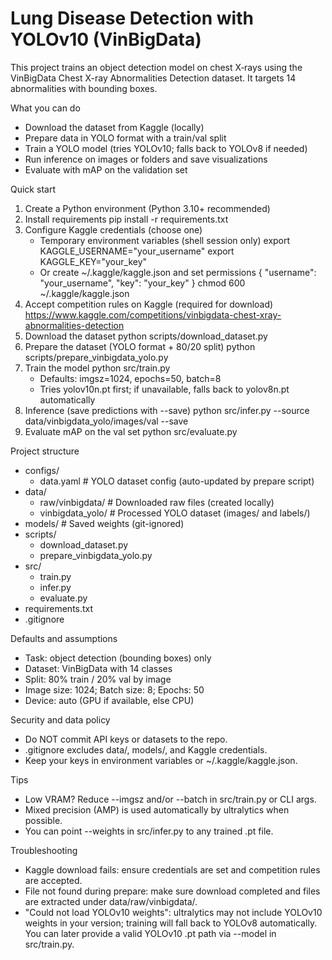 # Lung Disease Detection with YOLOv10 (VinBigData)

This project trains an object detection model on chest X‑rays using the VinBigData Chest X-ray Abnormalities Detection dataset. It targets 14 abnormalities with bounding boxes.

What you can do
- Download the dataset from Kaggle (locally)
- Prepare data in YOLO format with a train/val split
- Train a YOLO model (tries YOLOv10; falls back to YOLOv8 if needed)
- Run inference on images or folders and save visualizations
- Evaluate with mAP on the validation set

Quick start
1) Create a Python environment (Python 3.10+ recommended)
2) Install requirements
   pip install -r requirements.txt
3) Configure Kaggle credentials (choose one)
   - Temporary environment variables (shell session only)
     export KAGGLE_USERNAME="your_username"
     export KAGGLE_KEY="your_key"
   - Or create ~/.kaggle/kaggle.json and set permissions
     {
       "username": "your_username",
       "key": "your_key"
     }
     chmod 600 ~/.kaggle/kaggle.json
4) Accept competition rules on Kaggle (required for download)
   https://www.kaggle.com/competitions/vinbigdata-chest-xray-abnormalities-detection
5) Download the dataset
   python scripts/download_dataset.py
6) Prepare the dataset (YOLO format + 80/20 split)
   python scripts/prepare_vinbigdata_yolo.py
7) Train the model
   python src/train.py
   - Defaults: imgsz=1024, epochs=50, batch=8
   - Tries yolov10n.pt first; if unavailable, falls back to yolov8n.pt automatically
8) Inference (save predictions with --save)
   python src/infer.py --source data/vinbigdata_yolo/images/val --save
9) Evaluate mAP on the val set
   python src/evaluate.py

Project structure
- configs/
  - data.yaml          # YOLO dataset config (auto-updated by prepare script)
- data/
  - raw/vinbigdata/    # Downloaded raw files (created locally)
  - vinbigdata_yolo/   # Processed YOLO dataset (images/ and labels/)
- models/              # Saved weights (git-ignored)
- scripts/
  - download_dataset.py
  - prepare_vinbigdata_yolo.py
- src/
  - train.py
  - infer.py
  - evaluate.py
- requirements.txt
- .gitignore

Defaults and assumptions
- Task: object detection (bounding boxes) only
- Dataset: VinBigData with 14 classes
- Split: 80% train / 20% val by image
- Image size: 1024; Batch size: 8; Epochs: 50
- Device: auto (GPU if available, else CPU)

Security and data policy
- Do NOT commit API keys or datasets to the repo.
- .gitignore excludes data/, models/, and Kaggle credentials.
- Keep your keys in environment variables or ~/.kaggle/kaggle.json.

Tips
- Low VRAM? Reduce --imgsz and/or --batch in src/train.py or CLI args.
- Mixed precision (AMP) is used automatically by ultralytics when possible.
- You can point --weights in src/infer.py to any trained .pt file.

Troubleshooting
- Kaggle download fails: ensure credentials are set and competition rules are accepted.
- File not found during prepare: make sure download completed and files are extracted under data/raw/vinbigdata/.
- "Could not load YOLOv10 weights": ultralytics may not include YOLOv10 weights in your version; training will fall back to YOLOv8 automatically. You can later provide a valid YOLOv10 .pt path via --model in src/train.py.
